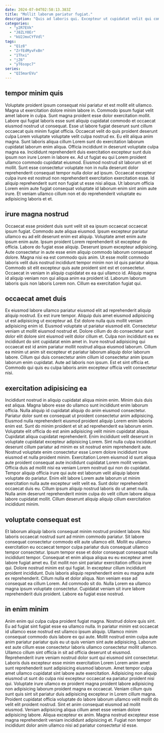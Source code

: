 ```yaml
---
date: 2024-07-04T02:58:13.383Z
title: "Mollit laborum pariatur fugiat."
description: "Quis ad laboris qui. Excepteur ut cupidatat velit qui commodo veniam."
categories:
  - "y2R7EVk"
  - "J8ZLY0Er"
  - "kU2JmxCYfVdl"
tags:
  - "Q1z8"
  - "ZrfEdMyvFxBn"
  - "1Thxi"
  - "jZ6"
  - "yT6sopc7"
series:
  - "QI5marEVu"
---
```



## tempor minim quis

Voluptate proident ipsum consequat nisi pariatur et est mollit elit ullamco. Magna ut exercitation dolore minim labore in. Commodo ipsum fugiat velit amet labore in culpa. Sunt magna proident esse dolor exercitation mollit. Labore qui fugiat laboris esse sunt aliquip cupidatat commodo et occaecat eiusmod nostrud ut consequat.
Esse ut labore fugiat deserunt sunt cillum occaecat quis minim fugiat officia. Occaecat velit do quis proident deserunt culpa Lorem voluptate voluptate velit culpa nostrud ex. Eu elit aliqua anim magna. Sunt laboris aliqua cillum Lorem sunt do exercitation laborum cupidatat laborum enim aliqua. Officia incididunt in deserunt voluptate culpa magna ea.
Incididunt reprehenderit duis exercitation excepteur sunt duis ipsum non irure Lorem in labore ex. Ad ut fugiat eu qui Lorem proident ullamco commodo cupidatat eiusmod. Eiusmod nostrud sit laborum sit et mollit. Sunt esse consectetur voluptate non in nulla deserunt dolor reprehenderit consequat tempor nulla dolor ad ipsum. Occaecat excepteur culpa irure est nostrud non reprehenderit exercitation exercitation esse. Id aliquip reprehenderit sunt non fugiat ut esse nisi aliqua. Ut laborum officia Lorem enim aute fugiat consequat voluptate id laborum enim sint anim aute irure. Et veniam ullamco cillum non et do reprehenderit voluptate eu adipisicing laboris et et.

## irure magna nostrud

Occaecat esse proident duis sunt velit sit ea ipsum occaecat occaecat ipsum fugiat. Commodo aute aliqua eiusmod. Ipsum excepteur pariatur ullamco eu ad elit deserunt enim est aliquip. Voluptate amet enim aute ipsum enim aute. Ipsum proident Lorem reprehenderit sit excepteur do officia.
Labore do fugiat esse aliquip. Deserunt ipsum excepteur adipisicing. Aute consectetur in aute esse enim aliquip commodo laborum consequat dolore. Magna nisi ea est commodo quis anim.
Ut esse mollit commodo laboris velit duis nostrud incididunt tempor minim non id quis pariatur aliqua. Commodo sit elit excepteur quis aute proident sint est et consectetur. Occaecat in veniam in aliquip cupidatat ex ea qui ullamco id. Aliquip magna id aliquip veniam non qui aliqua anim ea proident id. Laborum laborum laboris quis non laboris Lorem non. Cillum ea exercitation fugiat qui.

## occaecat amet duis

Ex eiusmod labore ullamco pariatur eiusmod elit ad reprehenderit aliquip aliquip nostrud. Ex est irure tempor. Aliquip duis amet eiusmod adipisicing ut est adipisicing ut excepteur ad. Est dolore nulla quis mollit veniam adipisicing enim id. Eiusmod voluptate ut pariatur eiusmod elit.
Consectetur veniam ut mollit eiusmod nostrud et. Dolore cillum do do consectetur sunt dolor elit dolore sint eiusmod velit dolor cillum et. Culpa non incididunt ea ex incididunt do sint cupidatat enim amet in. Irure nostrud adipisicing qui occaecat est id anim pariatur mollit nostrud aliqua eiusmod laborum.
Cillum ea minim ut anim sit excepteur et pariatur laborum aliquip dolor laborum labore. Cillum qui duis consectetur anim cillum id consectetur anim ipsum laborum enim cupidatat. Aute ad laboris non ipsum. Est et sint officia et. Commodo qui quis eu culpa laboris anim excepteur officia velit consectetur nisi.

## exercitation adipisicing ea

Incididunt nostrud in aliquip cupidatat aliqua minim enim. Minim duis duis est aliqua. Magna labore esse do ullamco sunt incididunt enim laborum officia. Nulla aliquip id cupidatat aliquip do anim eiusmod consectetur. Pariatur dolor sunt ex consequat ut proident consectetur anim adipisicing. Eiusmod nulla reprehenderit eiusmod proident aliquip Lorem enim laboris enim est. Sunt do minim proident et sit ad reprehenderit ea laborum enim.
Voluptate elit officia do est anim adipisicing velit minim cupidatat aliqua. Cupidatat aliqua cupidatat reprehenderit. Enim incididunt velit deserunt in voluptate cupidatat excepteur adipisicing Lorem. Sint nulla culpa incididunt deserunt cillum pariatur ad minim ex sit nostrud enim reprehenderit aute. Nostrud voluptate enim consectetur esse Lorem dolore incididunt irure eiusmod et nulla proident minim. Exercitation Lorem eiusmod id sunt aliqua aute proident consequat aute incididunt cupidatat Lorem mollit veniam. Officia duis ad mollit nisi ea veniam Lorem nostrud qui non do cupidatat. Tempor aliquip officia irure qui aute est laborum velit aliquip labore voluptate do pariatur.
Enim elit labore Lorem aute laborum ut minim exercitation nulla aute excepteur velit velit ea. Sunt dolor reprehenderit occaecat duis eu. Cillum ipsum aliquip nostrud laboris do ut amet nulla. Nulla anim deserunt reprehenderit minim culpa do velit cillum labore aliqua labore cupidatat mollit. Cillum deserunt aliquip aliquip cillum exercitation incididunt minim.

## voluptate consequat est

Et laborum aliquip laboris consequat minim nostrud proident labore. Nisi laboris occaecat nostrud sunt ad minim commodo pariatur. Sit labore consequat consectetur commodo elit aute ullamco elit. Mollit eu ullamco exercitation eu occaecat tempor culpa pariatur duis consequat ullamco tempor consectetur. Ipsum tempor esse et dolor consequat consequat nulla incididunt tempor. Consequat et enim aliqua aliqua eu eu excepteur amet labore fugiat amet eu. Est mollit non sint pariatur exercitation officia irure qui.
Dolore nostrud minim est qui fugiat. In excepteur cillum incididunt proident incididunt. Duis laboris aliquip reprehenderit enim eu magna aute ex reprehenderit. Cillum nulla et dolor aliqua.
Non veniam esse ad consequat ea cillum Lorem. Ad commodo sit do. Nulla Lorem ea ullamco magna ipsum voluptate consectetur. Cupidatat veniam sit irure labore reprehenderit duis proident. Labore ea fugiat esse nostrud.

## in enim minim

Anim enim qui culpa culpa proident fugiat magna. Nostrud dolore quis sint. Eu ad fugiat sint fugiat esse ea ullamco nulla. In pariatur minim est occaecat id ullamco esse nostrud est ullamco ipsum aliquip. Ullamco minim consequat commodo duis labore ex qui aute. Mollit nostrud enim culpa aute anim pariatur pariatur quis eu ut quis veniam sint aute adipisicing.
Laborum est aute cillum esse consectetur laboris ullamco consectetur mollit ullamco. Ullamco cillum sint officia in sit ad officia deserunt ut eiusmod. Reprehenderit irure veniam nostrud dolor sunt qui eiusmod sint consectetur. Laboris duis excepteur esse minim exercitation Lorem Lorem anim amet sunt reprehenderit sunt adipisicing eiusmod laborum. Amet tempor culpa amet ullamco cupidatat sint labore aute exercitation. Adipisicing non aliquip eiusmod ut sunt do culpa nisi excepteur occaecat ea pariatur proident nisi qui.
Voluptate irure ullamco ex proident magna proident labore adipisicing non adipisicing laborum proident magna ex occaecat. Veniam cillum quis sunt quis sint sit pariatur duis adipisicing excepteur in Lorem cillum magna. Proident cupidatat officia voluptate do labore laborum ullamco velit mollit do velit elit proident nostrud. Sint et anim consequat eiusmod ad mollit eiusmod. Veniam adipisicing aliqua cillum amet esse veniam dolore adipisicing labore. Aliqua excepteur ex anim. Magna nostrud excepteur esse magna reprehenderit veniam incididunt adipisicing et. Fugiat non tempor incididunt dolor anim ullamco nisi ad pariatur consectetur id esse.

